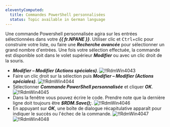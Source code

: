 ```yaml
---
eleventyComputed:
  title: Commandes PowerShell personnalisées
  status: Topic available in German language
---
```

Une commande Powershell personnalisée agira sur les entrées sélectionnées dans votre ***{{ fr.NPANE }}***. Utiliser clic et <kbd>Ctrl</kbd>+clic pour construire votre liste, ou faire une ***Recherche avancée*** pour sélectionner un grand nombre d'entrées. Une fois votre sélection effectuée, la commande est disponible soit dans le volet supérieur ***Modifier*** ou avec un clic droit de la souris.

* ***Modifier – Modifier (Actions spéciales)***.
![!!RdmWin4043](https://cdnweb.devolutions.net/docs/fr/rdm/windows/RdmWin4043.png)
* Faire un clic droit sur la sélection puis ***Modifier – Modifier (Actions spéciales)***.
![!!RdmWin4044](https://cdnweb.devolutions.net/docs/fr/rdm/windows/RdmWin4044.png)
* Sélectionner ***Commande PowerShell personnalisée*** et cliquer ***OK***.
![!!RdmWin4045](https://cdnweb.devolutions.net/docs/fr/rdm/windows/RdmWin4045.png)
* Dans la fenêtre vous pouvez écrire le code. Prendre note que la dernière ligne doit toujours être ***$RDM.Save();***.
![!!RdmWin4046](https://cdnweb.devolutions.net/docs/fr/rdm/windows/RdmWin4046.png)
* En appuyant sur ***OK***, une boîte de dialogue récapitulative apparaît pour indiquer le succès ou l'échec de la commande.
![!!RdmWin4047](https://cdnweb.devolutions.net/docs/fr/rdm/windows/RdmWin4047.png)
![!!RdmWin4048](https://cdnweb.devolutions.net/docs/fr/rdm/windows/RdmWin4048.png)
